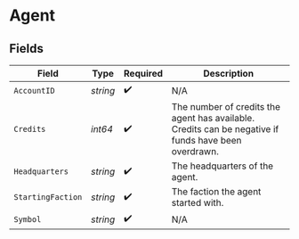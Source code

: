 # Agent


## Fields

| Field                                                                                                | Type                                                                                                 | Required                                                                                             | Description                                                                                          |
| ---------------------------------------------------------------------------------------------------- | ---------------------------------------------------------------------------------------------------- | ---------------------------------------------------------------------------------------------------- | ---------------------------------------------------------------------------------------------------- |
| `AccountID`                                                                                          | *string*                                                                                             | :heavy_check_mark:                                                                                   | N/A                                                                                                  |
| `Credits`                                                                                            | *int64*                                                                                              | :heavy_check_mark:                                                                                   | The number of credits the agent has available. Credits can be negative if funds have been overdrawn. |
| `Headquarters`                                                                                       | *string*                                                                                             | :heavy_check_mark:                                                                                   | The headquarters of the agent.                                                                       |
| `StartingFaction`                                                                                    | *string*                                                                                             | :heavy_check_mark:                                                                                   | The faction the agent started with.                                                                  |
| `Symbol`                                                                                             | *string*                                                                                             | :heavy_check_mark:                                                                                   | N/A                                                                                                  |